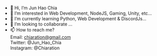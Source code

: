 - 👋 Hi, I’m Jun Hao Chia
- 👀 I’m interested in Web Development, NodeJS, Gaming, Unity, etc...
- 🌱 I’m currently learning Python, Web Development & DiscordJs...
- 💞️ I’m looking to collaborate ... 
- 📫 How to reach me?  
Email: chiaration@gmail.com  
Twitter: @Jun_Hao_Chia  
Instagram: @Chiaration

<!---
Chiaration/Chiaration is a ✨ special ✨ repository because its `README.md` (this file) appears on your GitHub profile.
You can click the Preview link to take a look at your changes.
--->
